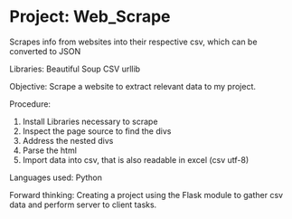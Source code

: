 # Project: Web_Scrape
Scrapes info from websites into their respective csv, which can be converted to JSON

Libraries:
Beautiful Soup
CSV
urllib

Objective:
Scrape a website to extract relevant data to my project.

Procedure:
1. Install Libraries necessary to scrape
2. Inspect the page source to find the divs 
3. Address the nested divs
4. Parse the html
5. Import data into csv, that is also readable in excel (csv utf-8)

Languages used:
Python

Forward thinking:
Creating a project using the Flask module to gather csv data and perform server to client tasks.

